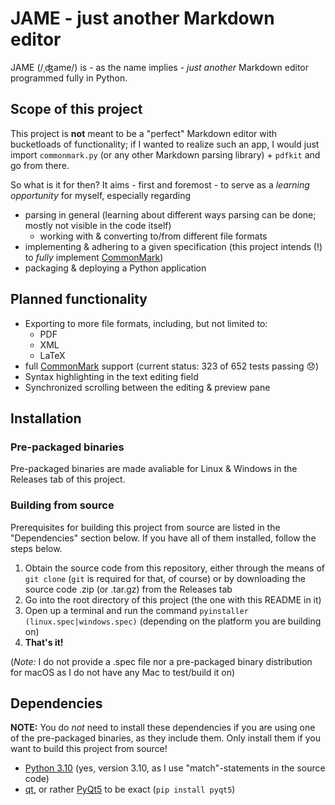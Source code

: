 # JAME - just another Markdown editor

JAME (/ˌʤame/) is - as the name implies - *just another* Markdown editor programmed fully in Python.

## Scope of this project
This project is **not** meant to be a "perfect" Markdown editor with bucketloads of functionality; if I wanted to realize such an app, I would just import `commonmark.py` (or any other Markdown parsing library) + `pdfkit` and go from there.

So what is it for then? It aims - first and foremost - to serve as a *learning opportunity* for myself, especially regarding
- parsing in general (learning about different ways parsing can be done; mostly not visible in the code itself)
    - working with & converting to/from different file formats
- implementing & adhering to a given specification (this project intends (!) to *fully* implement [CommonMark](https://commonmark.org/))
- packaging & deploying a Python application

## Planned functionality
- Exporting to more file formats, including, but not limited to:
    - PDF
    - XML
    - LaTeX
- full [CommonMark](https://commonmark.org/) support (current status: 323 of 652 tests passing 😞)
- Syntax highlighting in the text editing field
- Synchronized scrolling between the editing & preview pane

## Installation
### Pre-packaged binaries
Pre-packaged binaries are made avaliable for Linux & Windows in the Releases tab of this project.

### Building from source
Prerequisites for building this project from source are listed in the "Dependencies" section below. If you have all of them installed, follow the steps below.

1. Obtain the source code from this repository, either through the means of `git clone` (`git` is required for that, of course) or by downloading the source code .zip (or .tar.gz) from the Releases tab
2. Go into the root directory of this project (the one with this README in it)
3. Open up a terminal and run the command `pyinstaller (linux.spec|windows.spec)` (depending on the platform you are building on)
4. **That's it!**

(*Note:* I do not provide a .spec file nor a pre-packaged binary distribution for macOS as I do not have any Mac to test/build it on)

## Dependencies
**NOTE:** You do *not* need to install these dependencies if you are using one of the pre-packaged binaries, as they include them. Only install them if you want to build this project from source!

- [Python 3.10](https://www.python.org/downloads/) (yes, version 3.10, as I use "match"-statements in the source code)
- [qt](https://www.qt.io/), or rather [PyQt5](https://pypi.org/project/PyQt5/) to be exact (`pip install pyqt5`)